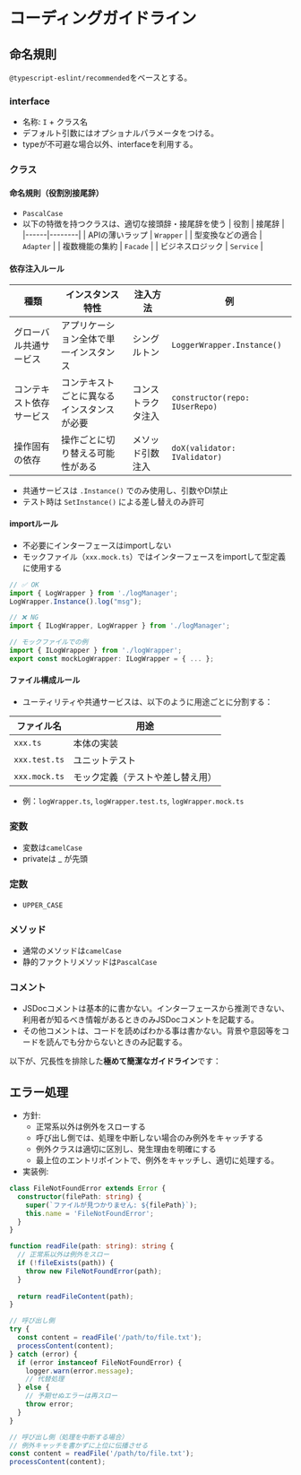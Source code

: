 # コーディングガイドライン

## 命名規則
`@typescript-eslint/recommended`をベースとする。

### interface
- 名称: `I` + クラス名
- デフォルト引数にはオプショナルパラメータをつける。
- typeが不可避な場合以外、interfaceを利用する。

### クラス
#### 命名規則（役割別接尾辞）
- `PascalCase`
- 以下の特徴を持つクラスは、適切な接頭辞・接尾辞を使う
| 役割 | 接尾辞 |
|------|--------|
| APIの薄いラップ | `Wrapper` |
| 型変換などの適合 | `Adapter` |
| 複数機能の集約 | `Facade` |
| ビジネスロジック | `Service` |

#### 依存注入ルール

| 種類 | インスタンス特性 | 注入方法 | 例 |
|------|----------------|-----------|-----|
| グローバル共通サービス | アプリケーション全体で単一インスタンス | シングルトン | `LoggerWrapper.Instance()` |
| コンテキスト依存サービス | コンテキストごとに異なるインスタンスが必要 | コンストラクタ注入 | `constructor(repo: IUserRepo)` |
| 操作固有の依存 | 操作ごとに切り替える可能性がある | メソッド引数注入 | `doX(validator: IValidator)` |

- 共通サービスは `.Instance()` でのみ使用し、引数やDI禁止
- テスト時は `SetInstance()` による差し替えのみ許可

#### importルール

- 不必要にインターフェースはimportしない
- モックファイル（`xxx.mock.ts`）ではインターフェースをimportして型定義に使用する

```ts
// ✅ OK
import { LogWrapper } from './logManager';
LogWrapper.Instance().log("msg");

// ❌ NG
import { ILogWrapper, LogWrapper } from './logManager';

// モックファイルでの例
import { ILogWrapper } from './logWrapper';
export const mockLogWrapper: ILogWrapper = { ... };

```

#### ファイル構成ルール

- ユーティリティや共通サービスは、以下のように用途ごとに分割する：

| ファイル名 | 用途 |
|------------|------|
| `xxx.ts` | 本体の実装 |
| `xxx.test.ts` | ユニットテスト |
| `xxx.mock.ts` | モック定義（テストや差し替え用） |

- 例：`logWrapper.ts`, `logWrapper.test.ts`, `logWrapper.mock.ts`


### 変数
- 変数は`camelCase`
- privateは _ が先頭

### 定数
- `UPPER_CASE`

### メソッド
- 通常のメソッドは`camelCase`
- 静的ファクトリメソッドは`PascalCase`

### コメント
- JSDocコメントは基本的に書かない。インターフェースから推測できない、利用者が知るべき情報があるときのみJSDocコメントを記載する。
- その他コメントは、コードを読めばわかる事は書かない。背景や意図等をコードを読んでも分からないときのみ記載する。

以下が、冗長性を排除した**極めて簡潔なガイドライン**です：

## エラー処理
- 方針:
  - 正常系以外は例外をスローする
  - 呼び出し側では、処理を中断しない場合のみ例外をキャッチする
  - 例外クラスは適切に区別し、発生理由を明確にする
  - 最上位のエントリポイントで、例外をキャッチし、適切に処理する。
- 実装例:

```typescript
class FileNotFoundError extends Error {
  constructor(filePath: string) {
    super(`ファイルが見つかりません: ${filePath}`);
    this.name = 'FileNotFoundError';
  }
}

function readFile(path: string): string {
  // 正常系以外は例外をスロー
  if (!fileExists(path)) {
    throw new FileNotFoundError(path);
  }
  
  return readFileContent(path);
}

// 呼び出し側 
try {
  const content = readFile('/path/to/file.txt');
  processContent(content);
} catch (error) {
  if (error instanceof FileNotFoundError) {
    logger.warn(error.message);
    // 代替処理
  } else {
    // 予期せぬエラーは再スロー
    throw error;
  }
}

// 呼び出し側（処理を中断する場合）
// 例外キャッチを書かずに上位に伝播させる
const content = readFile('/path/to/file.txt');
processContent(content);

```